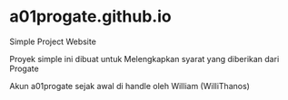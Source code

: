# a01progate.github.io
Simple Project Website

Proyek simple ini dibuat untuk Melengkapkan syarat yang diberikan dari Progate

Akun a01progate sejak awal di handle oleh William (WilliThanos)
